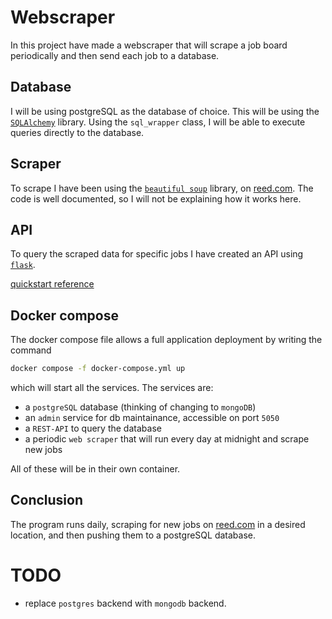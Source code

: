 # Webscraper

In this project have made a webscraper that will scrape a job board periodically and then send each job to a database.

## Database

I will be using postgreSQL as the database of choice. This will be using the [`SQLAlchemy`](https://docs.sqlalchemy.org/en/20/core/engines.html) library. Using the `sql_wrapper` class, I will be able to execute queries directly to the database.

## Scraper

To scrape I have been using the [`beautiful soup`](crummy.com/software/BeautifulSoup/bs4/doc/) library, on [reed.com](reed.com). The code is well documented, so I will not be explaining how it works here.

## API

To query the scraped data for specific jobs I have created an API using [`flask`](https://flask.palletsprojects.com/en/2.2.x/api/).

[quickstart reference](https://flask.palletsprojects.com/en/2.2.x/quickstart/#:~:text=To%20run%20the%20application%2C%20use,with%20the%20%2D%2Dapp%20option.&text=As%20a%20shortcut%2C%20if%20the,Line%20Interface%20for%20more%20details.)

## Docker compose

The docker compose file allows a full application deployment by writing the command

```sh
docker compose -f docker-compose.yml up
```

which will start all the services. The services are:

- a `postgreSQL` database (thinking of changing to `mongoDB`)
- an `admin` service for db maintainance, accessible on port `5050`
- a `REST-API` to query the database
- a periodic `web scraper` that will run every day at midnight and scrape new jobs

All of these will be in their own container.

## Conclusion

The program runs daily, scraping for new jobs on [reed.com](reed.com) in a desired location, and then pushing them to a postgreSQL database.

# TODO

- replace `postgres` backend with `mongodb` backend.
